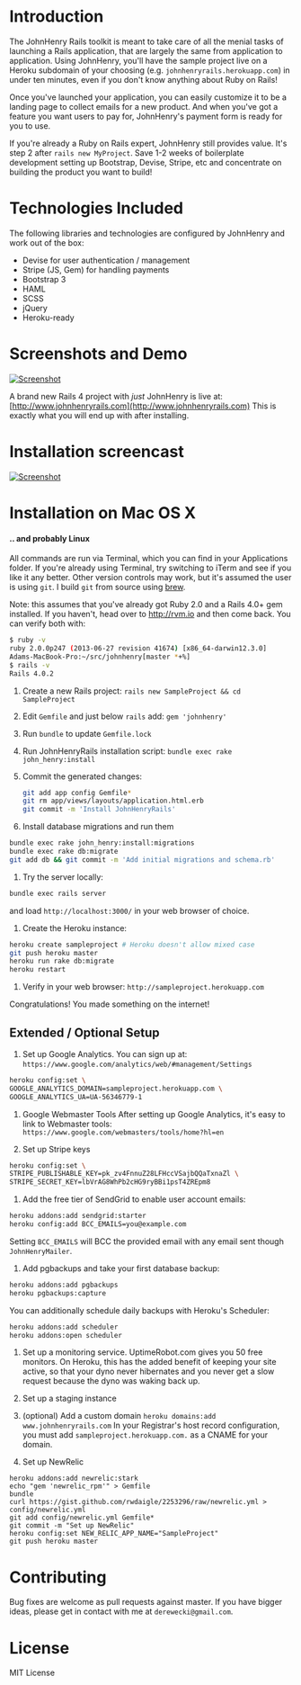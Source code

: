 # Introduction
The JohnHenry Rails toolkit is meant to take care of all the menial tasks of
launching a Rails application, that are largely the same from application to
application. Using JohnHenry, you'll have the sample project live on a Heroku
subdomain of your choosing (e.g. `johnhenryrails.herokuapp.com`) in under ten
minutes, even if you don't know anything about Ruby on Rails!

Once you've launched your application, you can easily customize it to be a
landing page to collect emails for a new product. And when you've got a feature
you want users to pay for, JohnHenry's payment form is ready for you to use.

If you're already a Ruby on Rails expert, JohnHenry still provides value. It's
step 2 after `rails new MyProject`. Save 1-2 weeks of boilerplate development
setting up Bootstrap, Devise, Stripe, etc and concentrate on building the
product you want to build!

# Technologies Included
The following libraries and technologies are configured by JohnHenry and
work out of the box:
- Devise for user authentication / management
- Stripe (JS, Gem) for handling payments
- Bootstrap 3
- HAML
- SCSS
- jQuery
- Heroku-ready

# Screenshots and Demo
[![Screenshot](https://raw.github.com/derwiki/johnhenry/master/screenshot-johnhenry.jpg)](http://www.johnhenryrails.com)

A brand new Rails 4 project with *just* JohnHenry is live at:
[http://www.johnhenryrails.com](http://www.johnhenryrails.com)
This is exactly what you will end up with after installing.

# Installation screencast
[![Screenshot](https://raw.github.com/derwiki/johnhenry/master/youtube-johnhenry-installation.jpg)](http://www.youtube.com/watch?v=Tb-4UdGxzqU)

# Installation on Mac OS X
#### .. and probably Linux
All commands are run via Terminal, which you can find in your
Applications folder. If you're already using Terminal, try switching to iTerm
and see if you like it any better. Other version controls may work, but it's
assumed the user is using `git`. I build `git` from source using
[brew](http://brew.sh/).

Note: this assumes that you've already got Ruby 2.0 and a Rails 4.0+ gem
installed. If you haven't, head over to http://rvm.io and then come back. You
can verify both with:

```bash
$ ruby -v
ruby 2.0.0p247 (2013-06-27 revision 41674) [x86_64-darwin12.3.0]
Adams-MacBook-Pro:~/src/johnhenry[master *+%]
$ rails -v
Rails 4.0.2
```

1. Create a new Rails project:
   `rails new SampleProject && cd SampleProject`

1. Edit `Gemfile` and just below `rails` add:
   `gem 'johnhenry'`

1. Run `bundle` to update `Gemfile.lock`

1. Run JohnHenryRails installation script:
   `bundle exec rake john_henry:install`

1. Commit the generated changes:

   ```bash
   git add app config Gemfile*
   git rm app/views/layouts/application.html.erb
   git commit -m 'Install JohnHenryRails'
   ```

1. Install database migrations and run them
```bash
bundle exec rake john_henry:install:migrations
bundle exec rake db:migrate
git add db && git commit -m 'Add initial migrations and schema.rb'
```

1. Try the server locally:
```bash
bundle exec rails server
```
and load `http://localhost:3000/` in your web browser of choice.

1. Create the Heroku instance:
```bash
heroku create sampleproject # Heroku doesn't allow mixed case
git push heroku master
heroku run rake db:migrate
heroku restart
```

1. Verify in your web browser: `http://sampleproject.herokuapp.com`

Congratulations! You made something on the internet!

## Extended / Optional Setup
1. Set up Google Analytics. You can sign up at:
`https://www.google.com/analytics/web/#management/Settings`

```bash
heroku config:set \
GOOGLE_ANALYTICS_DOMAIN=sampleproject.herokuapp.com \
GOOGLE_ANALYTICS_UA=UA-56346779-1
```
1. Google Webmaster Tools
After setting up Google Analytics, it's easy to link to Webmaster tools:
`https://www.google.com/webmasters/tools/home?hl=en`

1. Set up Stripe keys
```bash
heroku config:set \
STRIPE_PUBLISHABLE_KEY=pk_zv4FnnuZ28LFHccVSajbQQaTxnaZl \
STRIPE_SECRET_KEY=lbVrAG8WhPb2cHG9ryBBi1psT4ZREpm8
```

1. Add the free tier of SendGrid to enable user account emails:
```bash
heroku addons:add sendgrid:starter
heroku config:add BCC_EMAILS=you@example.com
```
Setting `BCC_EMAILS` will BCC the provided email with any email sent though
`JohnHenryMailer`.

1. Add pgbackups and take your first database backup:
```bash
heroku addons:add pgbackups
heroku pgbackups:capture
```
You can additionally schedule daily backups with Heroku's Scheduler:
```bash
heroku addons:add scheduler
heroku addons:open scheduler
```

1. Set up a monitoring service. UptimeRobot.com gives you 50 free monitors.
   On Heroku, this has the added benefit of keeping your site active, so that
   your dyno never hibernates and you never get a slow request because the dyno
   was waking back up.

1. Set up a staging instance

1. (optional) Add a custom domain
`heroku domains:add www.johnhenryrails.com`
In your Registrar's host record configuration, you must add
`sampleproject.herokuapp.com.` as a CNAME for your domain.

1. Set up NewRelic
```
heroku addons:add newrelic:stark
echo "gem 'newrelic_rpm'" > Gemfile
bundle
curl https://gist.github.com/rwdaigle/2253296/raw/newrelic.yml > config/newrelic.yml
git add config/newrelic.yml Gemfile*
git commit -m "Set up NewRelic"
heroku config:set NEW_RELIC_APP_NAME="SampleProject"
git push heroku master
```

# Contributing
Bug fixes are welcome as pull requests against master. If you have bigger ideas,
please get in contact with me at `derewecki@gmail.com`.

# License
MIT License
